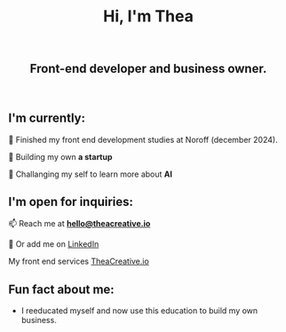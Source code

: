 <h1 align="center">Hi, I'm Thea</h1>
<br>
<h2 align="center">Front-end developer and business owner.</h2>
<br>

## I'm currently:

🌱 Finished my front end development studies at Noroff (december 2024).
  
👾 Building my own **a startup**
  
🚀 Challanging my self to learn more about **AI**

## I'm open for inquiries:

📫 Reach me at **hello@theacreative.io**
  
💬 Or add me on [LinkedIn](https://www.linkedin.com/in/thea-oland-b38175139/)

My front end services [TheaCreative.io](https://www.theacreative.io/)

## Fun fact about me:
- I reeducated myself and now use this education to build my own business.


